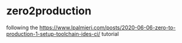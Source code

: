 # zero2production
following the https://www.lpalmieri.com/posts/2020-06-06-zero-to-production-1-setup-toolchain-ides-ci/ tutorial
